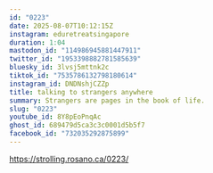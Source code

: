 ```yaml
---
id: "0223"
date: 2025-08-07T10:12:15Z
instagram: eduretreatsingapore
duration: 1:04
mastodon_id: "114986945881447911"
twitter_id: "1953398882781585639"
bluesky_id: 3lvsj5mttnk2c
tiktok_id: "7535786132798180614"
instagram_id: DNDNshjCZZp
title: talking to strangers anywhere
summary: Strangers are pages in the book of life.
slug: "0223"
youtube_id: 8Y8pEoPnqAc
ghost_id: 689479d5ca3c3c0001d5b5f7
facebook_id: "732035292875899"
---
```

https://strolling.rosano.ca/0223/

